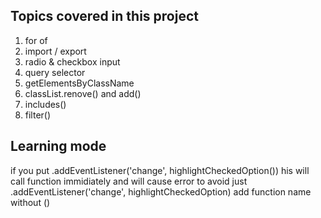 ## Topics covered in this project

1. for of
2. import / export
3. radio & checkbox input
4. query selector
5. getElementsByClassName
6. classList.renove() and add()
7. includes()
8. filter()

## Learning mode

if you put .addEventListener('change', highlightCheckedOption()) his will call function immidiately and will cause error to avoid just .addEventListener('change', highlightCheckedOption)
add function name without ()
